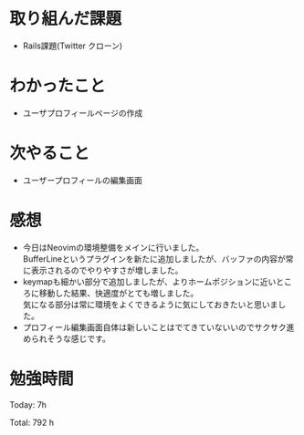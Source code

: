 # 取り組んだ課題
- Rails課題(Twitter クローン)

# わかったこと
- ユーザプロフィールページの作成
  
# 次やること
- ユーザープロフィールの編集画面

# 感想
- 今日はNeovimの環境整備をメインに行いました。  
BufferLineというプラグインを新たに追加しましたが、バッファの内容が常に表示されるのでやりやすさが増しました。
- keymapも細かい部分で追加しましたが、よりホームポジションに近いところに移動した結果、快適度がとても増しました。  
気になる部分は常に環境をよくできるように気にしておきたいと思いました。
- プロフィール編集画面自体は新しいことはでてきていないいのでサクサク進められそうな感じです。

# 勉強時間
Today: 7h

Total: 792 h
